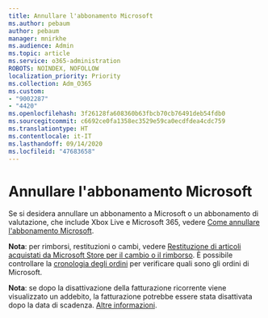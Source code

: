 ```yaml
---
title: Annullare l'abbonamento Microsoft
ms.author: pebaum
author: pebaum
manager: mnirkhe
ms.audience: Admin
ms.topic: article
ms.service: o365-administration
ROBOTS: NOINDEX, NOFOLLOW
localization_priority: Priority
ms.collection: Adm_O365
ms.custom:
- "9002287"
- "4420"
ms.openlocfilehash: 3f26128fa608360b63fbcb70cb76491deb54fdb0
ms.sourcegitcommit: c6692ce0fa1358ec3529e59ca0ecdfdea4cdc759
ms.translationtype: HT
ms.contentlocale: it-IT
ms.lasthandoff: 09/14/2020
ms.locfileid: "47683658"
---
```

# <a name="cancel-microsoft-subscription"></a>Annullare l'abbonamento Microsoft

Se si desidera annullare un abbonamento a Microsoft o un abbonamento di valutazione, che include Xbox Live e Microsoft 365, vedere [Come annullare l'abbonamento Microsoft](https://support.microsoft.com/help/4027815).

**Nota**: per rimborsi, restituzioni o cambi, vedere [Restituzione di articoli acquistati da Microsoft Store per il cambio o il rimborso](https://support.microsoft.com/help/10558). È possibile controllare la [cronologia degli ordini](https://account.microsoft.com/billing/orders/) per verificare quali sono gli ordini di Microsoft. 

**Nota**: se dopo la disattivazione della fatturazione ricorrente viene visualizzato un addebito, la fatturazione potrebbe essere stata disattivata dopo la data di scadenza. [Altre informazioni](https://support.microsoft.com/help/10640). 
